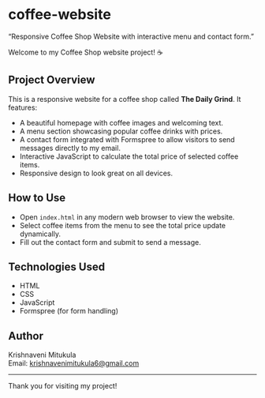 # coffee-website
“Responsive Coffee Shop Website with interactive menu and contact form.”

Welcome to my Coffee Shop website project! ☕️

## Project Overview

This is a responsive website for a coffee shop called **The Daily Grind**. It features:

- A beautiful homepage with coffee images and welcoming text.
- A menu section showcasing popular coffee drinks with prices.
- A contact form integrated with Formspree to allow visitors to send messages directly to my email.
- Interactive JavaScript to calculate the total price of selected coffee items.
- Responsive design to look great on all devices.

## How to Use

- Open `index.html` in any modern web browser to view the website.
- Select coffee items from the menu to see the total price update dynamically.
- Fill out the contact form and submit to send a message.

## Technologies Used

- HTML
- CSS
- JavaScript
- Formspree (for form handling)

## Author

Krishnaveni Mitukula  
Email: krishnavenimitukula6@gmail.com  

---

Thank you for visiting my project!
